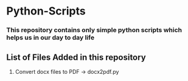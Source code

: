 # Python-Scripts
### This repository contains only simple python scripts which helps us in our day to day life


## List of Files Added in this repository

1. Convert docx files to PDF  -> docx2pdf.py
